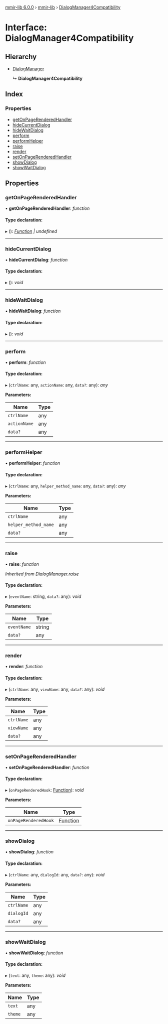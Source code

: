 [mmir-lib 6.0.0](../README.md) › [mmir-lib](../modules/mmir_lib.md) › [DialogManager4Compatibility](mmir_lib.dialogmanager4compatibility.md)

# Interface: DialogManager4Compatibility

## Hierarchy

* [DialogManager](mmir_lib.dialogmanager.md)

  ↳ **DialogManager4Compatibility**

## Index

### Properties

* [getOnPageRenderedHandler](mmir_lib.dialogmanager4compatibility.md#getonpagerenderedhandler)
* [hideCurrentDialog](mmir_lib.dialogmanager4compatibility.md#hidecurrentdialog)
* [hideWaitDialog](mmir_lib.dialogmanager4compatibility.md#hidewaitdialog)
* [perform](mmir_lib.dialogmanager4compatibility.md#perform)
* [performHelper](mmir_lib.dialogmanager4compatibility.md#performhelper)
* [raise](mmir_lib.dialogmanager4compatibility.md#raise)
* [render](mmir_lib.dialogmanager4compatibility.md#render)
* [setOnPageRenderedHandler](mmir_lib.dialogmanager4compatibility.md#setonpagerenderedhandler)
* [showDialog](mmir_lib.dialogmanager4compatibility.md#showdialog)
* [showWaitDialog](mmir_lib.dialogmanager4compatibility.md#showwaitdialog)

## Properties

###  getOnPageRenderedHandler

• **getOnPageRenderedHandler**: *function*

#### Type declaration:

▸ (): *[Function](mmir_lib.requirejs.md#function) | undefined*

___

###  hideCurrentDialog

• **hideCurrentDialog**: *function*

#### Type declaration:

▸ (): *void*

___

###  hideWaitDialog

• **hideWaitDialog**: *function*

#### Type declaration:

▸ (): *void*

___

###  perform

• **perform**: *function*

#### Type declaration:

▸ (`ctrlName`: any, `actionName`: any, `data?`: any): *any*

**Parameters:**

Name | Type |
------ | ------ |
`ctrlName` | any |
`actionName` | any |
`data?` | any |

___

###  performHelper

• **performHelper**: *function*

#### Type declaration:

▸ (`ctrlName`: any, `helper_method_name`: any, `data?`: any): *any*

**Parameters:**

Name | Type |
------ | ------ |
`ctrlName` | any |
`helper_method_name` | any |
`data?` | any |

___

###  raise

• **raise**: *function*

*Inherited from [DialogManager](mmir_lib.dialogmanager.md).[raise](mmir_lib.dialogmanager.md#raise)*

#### Type declaration:

▸ (`eventName`: string, `data?`: any): *void*

**Parameters:**

Name | Type |
------ | ------ |
`eventName` | string |
`data?` | any |

___

###  render

• **render**: *function*

#### Type declaration:

▸ (`ctrlName`: any, `viewName`: any, `data?`: any): *void*

**Parameters:**

Name | Type |
------ | ------ |
`ctrlName` | any |
`viewName` | any |
`data?` | any |

___

###  setOnPageRenderedHandler

• **setOnPageRenderedHandler**: *function*

#### Type declaration:

▸ (`onPageRenderedHook`: [Function](mmir_lib.requirejs.md#function)): *void*

**Parameters:**

Name | Type |
------ | ------ |
`onPageRenderedHook` | [Function](mmir_lib.requirejs.md#function) |

___

###  showDialog

• **showDialog**: *function*

#### Type declaration:

▸ (`ctrlName`: any, `dialogId`: any, `data?`: any): *void*

**Parameters:**

Name | Type |
------ | ------ |
`ctrlName` | any |
`dialogId` | any |
`data?` | any |

___

###  showWaitDialog

• **showWaitDialog**: *function*

#### Type declaration:

▸ (`text`: any, `theme`: any): *void*

**Parameters:**

Name | Type |
------ | ------ |
`text` | any |
`theme` | any |

